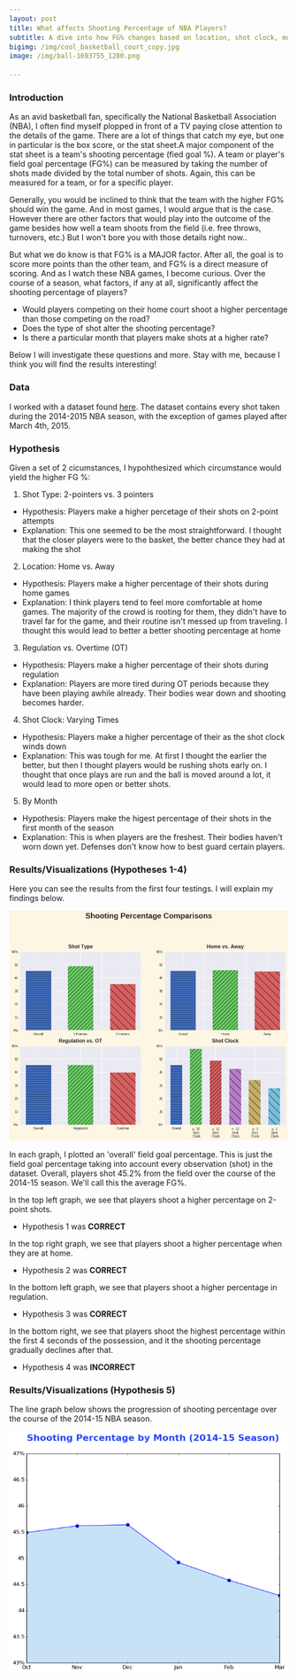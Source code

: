```yaml
---
layout: post
title: What affects Shooting Percentage of NBA Players?
subtitle: A dive into how FG% changes based on location, shot clock, month and other factors
bigimg: /img/cool_basketball_court_copy.jpg
image: /img/ball-1693755_1280.png

---
```


### Introduction

As an avid basketball fan, specifically the National Basketball Association (NBA), I often find myself plopped in front of a TV paying close attention to the details of the game. There are a lot of things that catch my eye, but one in particular is the box score, or the stat sheet.A major component of the stat sheet is a team's shooting percentage (fied goal %). A team or player's field goal percentage (FG%) can be measured by taking the number of shots made divided by the total number of shots. Again, this can be measured for a team, or for a specific player. 

Generally, you would be inclined to think that the team with the higher FG% should win the game. And in most games, I would argue that is the case. However there are other factors that would play into the outcome of the game besides how well a team shoots from the field (i.e. free throws, turnovers, etc.) But I won't bore you with those details right now..

But what we do know is that FG% is a MAJOR factor. After all, the goal is to score more points than the other team, and FG% is a direct measure of scoring. And as I watch these NBA games, I become curious. Over the course of a season, what factors, if any at all, significantly affect the shooting percentage of players?

- Would players competing on their home court shoot a higher percentage than those competing on the road?
- Does the type of shot alter the shooting percentage?
- Is there a particular month that players make shots at a higher rate?

Below I will investigate these questions and more. Stay with me, because I think you will find the results interesting!

### Data

I worked with a dataset found [here](https://www.kaggle.com/dansbecker/nba-shot-logs). The dataset contains every shot taken during the 2014-2015 NBA season, with the exception of games played after March 4th, 2015. 

### Hypothesis

Given a set of 2 cicumstances, I hypohthesized which circumstance would yield the higher FG %:

1) Shot Type: 2-pointers vs. 3 pointers
  - Hypothesis: Players make a higher percetage of their shots on 2-point attempts
  - Explanation: This one seemed to be the most straightforward. I thought that the closer players were to the basket, the better chance     they had at making the shot
  
2) Location: Home vs. Away
  - Hypothesis: Players make a higher percentage of their shots during home games
  - Explanation: I think players tend to feel more comfortable at home games. The majority of the crowd is rooting for them, they didn't     have to travel far for the game, and their routine isn't messed up from traveling. I thought this would lead to better a better         shooting percentage at home
  
3) Regulation vs. Overtime (OT)
  - Hypothesis: Players make a higher percentage of their shots during regulation
  - Explanation: Players are more tired during OT periods because they have been playing awhile already. Their bodies wear down and         shooting becomes harder.
  
4) Shot Clock: Varying Times
  - Hypothesis: Players make a higher percentage of their as the shot clock winds down
  - Explanation: This was tough for me. At first I thought the earlier the better, but then I thought players would be rushing shots         early on. I thought that once plays are run and the ball is moved around a lot, it would lead to more open or better shots.
  
5) By Month
  - Hypothesis: Players make the higest percentage of their shots in the first month of the season
  - Explanation: This is when players are the freshest. Their bodies haven't worn down yet. Defenses don't know how to best guard           certain players.
  
### Results/Visualizations (Hypotheses 1-4)
  
Here you can see the results from the first four testings. I will explain my findings below.

  ![Shooting_Percentage_Graphs](/img/Shooting_Percentage_Viz.png)
  
In each graph, I plotted an 'overall' field goal percentage. This is just the field goal percentage taking into account every observation (shot) in the dataset. Overall, players shot 45.2% from the field over the course of the 2014-15 season. We'll call this the average FG%. 

In the top left graph, we see that players shoot a higher percentage on 2-point shots.
  - Hypothesis 1 was **CORRECT**
  
In the top right graph, we see that players shoot a higher percentage when they are at home.
  - Hypothesis 2 was **CORRECT**
 
In the bottom left graph, we see that players shoot a higher percentage in regulation.
  - Hypothesis 3 was **CORRECT**
  
In the bottom right, we see that players shoot the highest percentage within the first 4 seconds of the possession, and it the shooting percentage gradually declines after that.
  - Hypothesis 4 was **INCORRECT**
  
### Results/Visualizations (Hypothesis 5)

The line graph below shows the progression of shooting percentage over the course of the 2014-15 NBA season.

 ![Shooting_Percentage_Visualization By Month](/img/month_line_ggraph.png)
